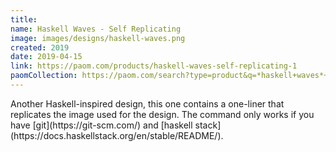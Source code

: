 ```yaml
---
title: 
name: Haskell Waves - Self Replicating
image: images/designs/haskell-waves.png
created: 2019
date: 2019-04-15
link: https://paom.com/products/haskell-waves-self-replicating-1
paomCollection: https://paom.com/search?type=product&q=*haskell+waves*+tag:public
---
```


<p> Another Haskell-inspired design, this one contains a one-liner that
replicates the image used for the design. The command only works if you
have [git](https://git-scm.com/) and [haskell
stack](https://docs.haskellstack.org/en/stable/README/).
</p>
